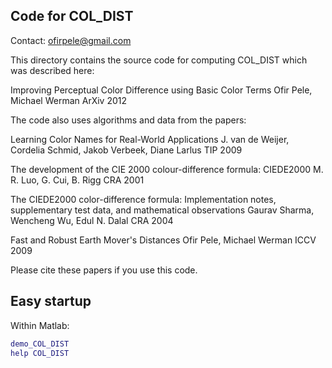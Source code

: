 Code for COL_DIST
-----------------
Contact: ofirpele@gmail.com

This directory contains the source code for computing COL_DIST which was described here:

 Improving Perceptual Color Difference using Basic Color Terms
 Ofir Pele, Michael Werman
 ArXiv 2012

The code also uses algorithms and data from the papers:

 Learning Color Names for Real-World Applications
 J. van de Weijer, Cordelia Schmid, Jakob Verbeek, Diane Larlus
 TIP 2009

 The development of the CIE 2000 colour-difference formula: CIEDE2000
 M. R. Luo, G. Cui, B. Rigg
 CRA 2001

 The CIEDE2000 color-difference formula: Implementation notes, supplementary test data, and mathematical observations
 Gaurav Sharma, Wencheng Wu, Edul N. Dalal
 CRA 2004

 Fast and Robust Earth Mover's Distances
 Ofir Pele, Michael Werman
 ICCV 2009

Please cite these papers if you use this code.

Easy startup
------------
Within Matlab:

```Matlab
demo_COL_DIST
help COL_DIST
```
